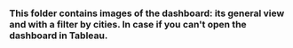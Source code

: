 ### This folder contains images of the dashboard: its general view and with a filter by cities. In case if you can't open the dashboard in Tableau.
